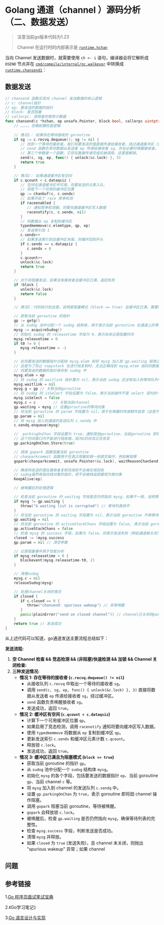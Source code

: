 # Golang 通道（channel ）源码分析（二、数据发送）

> 注意当前go版本代码为1.23
>
> Channel 在运行时的内部表示是 [`runtime.hchan`](https://draveness.me/golang/tree/runtime.hchan)

当向 Channel 发送数据时，就需要使用 `ch <- i` 语句，编译器会将它解析成 `OSEND` 节点并在 [`cmd/compile/internal/gc.walkexpr`](https://draveness.me/golang/tree/cmd/compile/internal/gc.walkexpr) 中转换成 [`runtime.chansend1`](https://draveness.me/golang/tree/runtime.chansend1)：

## 数据发送

```go
// chansend 函数实现向 channel 发送数据的核心逻辑
// c: channel指针
// ep: 要发送的数据的指针
// block: 是否阻塞
// callerpc: 调用者的程序计数器
func chansend(c *hchan, ep unsafe.Pointer, block bool, callerpc uintptr) bool {
    // 。。。。。忽略前置检查逻辑
    
	// 情况1： 如果存在等待接收的 goroutine
    if sg := c.recvq.dequeue(); sg != nil {
       // 找到一个等待的接收者。我们将要发送的值直接传递给接收者，绕过通道缓冲区（如果有）。
       // send 函数负责将数据从发送者 ep 传递给接收者 sg，并在必要时唤醒接收者。
       // 第三个参数是一个函数，它将在数据传递完成后被调用，这里是解锁。
       send(c, sg, ep, func() { unlock(&c.lock) }, 3)
       return true
    }

    // 情况2： 如果通道缓冲区有空间
    if c.qcount < c.dataqsiz {
       // 空间在通道缓冲区中可用。将要发送的元素入队。
       // 获取下一个可用的缓冲区位置
       qp := chanbuf(c, c.sendx)
       // 如果开启了 race 竞争检测
       if raceenabled {
          // 通知竞争检测器，将要向通道缓冲区写入数据
          racenotify(c, c.sendx, nil)
       }
       // 将数据从 ep 复制到缓冲区
       typedmemmove(c.elemtype, qp, ep)
       // 发送索引加 1
       c.sendx++
       // 如果发送索引到达缓冲区末尾，则循环回到开头
       if c.sendx == c.dataqsiz {
          c.sendx = 0
       }
       c.qcount++
       unlock(&c.lock)
       return true
    }

    // 对于非阻塞发送，如果没有接收者且缓冲区已满，返回失败
    if !block {
       unlock(&c.lock)
       return false
    }

    // 情况3：代码执行到这里，说明是阻塞模式 (block == true) 且缓冲区已满，需要阻塞当前 goroutine 等待接收者

    // 获取当前 goroutine 的指针
    gp := getg()
    // 从 sudog 池中分配一个 sudog 结构体，用于表示当前 goroutine 在通道上的等待信息
    mysg := acquireSudog()
    // 初始化 sudog 的 releasetime 字段为 0，表示尚未记录阻塞时间
    mysg.releasetime = 0
    if t0 != 0 {
       mysg.releasetime = -1
    }

    // 在将要发送的数据指针分配给 mysg.elem 和将 mysg 加入到 gp.waiting 链表之间，不允许发生栈分裂。
    // 这是为了防止 copystack 在进行栈复制时，无法正确找到 mysg.elem 指向的数据。
    // 将要发送的数据的指针保存到 sudog 中
    mysg.elem = ep
    // 将 sudog 的 waitlink 指针置为 nil，表示当前 sudog 还没有加入到等待队列中
    mysg.waitlink = nil
    mysg.g = gp // 关联当前goroutine
    // 将 sudog 的 isSelect 字段设置为 false，表示当前操作不是 select 语句的一部分
    mysg.isSelect = false
    mysg.c = c        // 关联当前channel
    gp.waiting = mysg // 设置goroutine的等待对象
    // 将当前 goroutine 的 param 字段置为 nil，用于在唤醒时传递额外信息（这里不需要）
    gp.param = nil
    // 将 mysg 加入到通道的发送队列 c.sendq 中
    c.sendq.enqueue(mysg)

    //  parkingOnChan 字段设置为 true，通知其他goroutine，当前goroutine 即将因channel操作而阻塞
    // 这个时间窗口内不能进行栈收缩，因为G的状态正在改变
    gp.parkingOnChan.Store(true)

    // 调用 gopark 函数阻塞当前 goroutine
    // chanparkcommit 函数用于在真正阻塞前做一些提交操作，例如解锁等
    gopark(chanparkcommit, unsafe.Pointer(&c.lock), waitReasonChanSend, traceBlockChanSend, 2)

    // 确保待发送的值在接收者复制完成前不会被垃圾回收
    // sudog虽然有指向栈对象的指针，但不会被栈追踪器视为根对象
    KeepAlive(ep)

    // 被唤醒后的处理逻辑

    // 检查当前 goroutine 的 waiting 字段是否仍然指向 mysg，如果不一致，说明等待列表被破坏了
    if mysg != gp.waiting {
       throw("G waiting list is corrupted") // 等待列表损坏
    }
    // 将当前 goroutine 的 waiting 字段置为 nil，表示当前 goroutine 不再等待任何 sudog
    gp.waiting = nil
    // 将当前 goroutine 的 activeStackChans 字段设置为 false, 表示当前 goroutine 不在 channel 操作相关的栈上
    gp.activeStackChans = false
    // 检查 mysg 的 success 字段，如果为 false，则表示发送失败（例如通道被关闭）
    closed := !mysg.success
    gp.param = nil // 清空参数

    // 记录阻塞事件用于性能分析
    if mysg.releasetime > 0 {
       blockevent(mysg.releasetime-t0, 2)
    }

    // 清理sudog
    mysg.c = nil
    releaseSudog(mysg)

    // 处理channel关闭的情况
    if closed {
       if c.closed == 0 {
          throw("chansend: spurious wakeup") // 异常唤醒
       }
       panic(plainError("send on closed channel")) // channel已关闭则panic
    }
    return true // 发送成功
}
```

从上述代码可以知道，go通道发送主要流程总结如下：

**发送流程:**

1. **空 Channel 检查  &&   竞态检测   &&     (非阻塞)快速检测    &&    加锁    &&    Channel 关闭检查:**
2. **三种发送情况:**
   - **情况 1: 存在等待的接收者 (`c.recvq.dequeue() != nil`)**
     - 从接收队列 `c.recvq` 中取出一个等待的接收者 `sg`。
     - 调用 `send(c, sg, ep, func() { unlock(&c.lock) }, 3)` 直接将数据从发送者 `ep` 传递给接收者 `sg`，绕过缓冲区。
     - `send` 函数负责唤醒接收者 `sg`。
     - 发送成功，返回 `true`。
   - **情况 2: 缓冲区有空间 (`c.qcount < c.dataqsiz`)**
     - 计算下一个可用缓冲区位置 `qp`。
     - 如果启用了竞态检测，调用 `racenotify` 通知将要向缓冲区写入数据。
     - 使用 `typedmemmove` 将数据从 `ep` 复制到缓冲区 `qp`。
     - 更新发送索引 `c.sendx` 和缓冲区元素计数 `c.qcount`。
     - 释放锁 `c.lock`。
     - 发送成功，返回 `true`。
   - **情况 3: 缓冲区已满且为阻塞模式 (`block == true`)**
     - 获取当前 goroutine 的指针 `gp`。
     - 从 `sudog` 池中分配一个 `sudog` 结构体 `mysg`。
     - 初始化 `mysg` 的各个字段，包括要发送的数据指针 `ep`、当前 goroutine `gp`、当前 channel `c` 等。
     - 将 `mysg` 加入到 channel 的发送队列 `c.sendq` 中。
     - 设置 `gp.parkingOnChan` 为 `true`，表示 goroutine 即将因 channel 操作阻塞。
     - 调用 `gopark` 阻塞当前 goroutine，等待被唤醒。
     - `gopark` 会释放锁 `c.lock`。
     - 被唤醒后，检查 `gp.waiting` 是否仍然指向 `mysg`，确保等待列表的完整性。
     - 检查 `mysg.success` 字段，判断发送是否成功。
     - 清理 `mysg` 并释放。
     - 如果 `closed` 为 `true` (发送失败)，且 channel 未关闭，则抛出 "spurious wakeup" 异常；如果 channel









## 问题





## 参考链接

1.[Go 程序员面试笔试宝典](https://golang.design/go-questions)

2.《Go学习笔记》

3.[Go 语言设计与实现](https://draveness.me/golang)